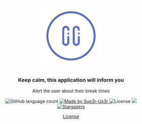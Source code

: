 <h1 align="center">
  <img alt="Set Breaks" src="https://raw.githubusercontent.com/Sup3r-Us3r/setbreaks/master/assets/pause.png" width="200px" />
</h1>

<h3 align="center">Keep calm, this application will inform you</h3>

<p align="center">Alert the user about their break times</p>

<p align="center">
  <img alt="GitHub language count" src="https://img.shields.io/github/languages/count/Sup3r-Us3r/setbreaks?color=%2304D361">

  <a href="https://github.com/Sup3r-Us3r">
    <img alt="Made by Sup3r-Us3r" src="https://img.shields.io/badge/made%20by-Sup3r%20Us3r-%2304D361">
  </a>

  <img alt="License" src="https://img.shields.io/badge/license-MIT-%2304D361">
  
  <a href="https://setbreaks.netlify.com">
    <img src="https://api.netlify.com/api/v1/badges/bfbe2a42-594c-46b2-810a-9661393247b4/deploy-status">
  </a>

  <a href="https://github.com/Sup3r-Us3r/setbreaks/stargazers">
    <img alt="Stargazers" src="https://img.shields.io/github/stars/Sup3r-Us3r/setbreaks?style=social">
  </a>
</p>

<p align="center">
  <a href="https://github.com/Sup3r-Us3r/setbreaks/blob/master/LICENSE" target="_blank">License</a>
</p>
